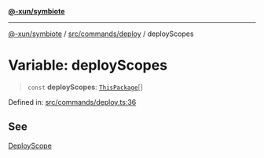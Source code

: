[**@-xun/symbiote**](../../../../README.md)

***

[@-xun/symbiote](../../../../README.md) / [src/commands/deploy](../README.md) / deployScopes

# Variable: deployScopes

> `const` **deployScopes**: [`ThisPackage`](../../../configure/enumerations/ThisPackageGlobalScope.md#thispackage)[]

Defined in: [src/commands/deploy.ts:36](https://github.com/Xunnamius/symbiote/blob/6f50d53faef5aceb9ab30a8a468d34a5aa510945/src/commands/deploy.ts#L36)

## See

[DeployScope](../../../configure/enumerations/ThisPackageGlobalScope.md)
